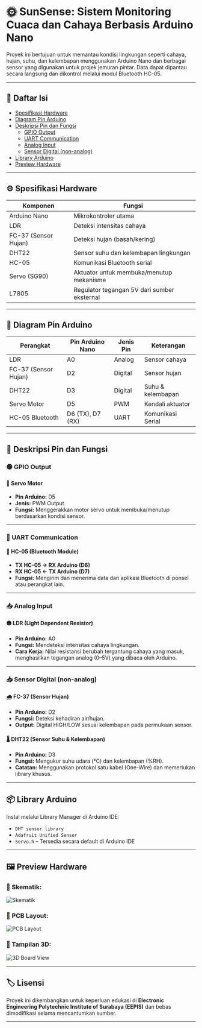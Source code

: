# 🌞 SunSense: Sistem Monitoring Cuaca dan Cahaya Berbasis Arduino Nano

Proyek ini bertujuan untuk memantau kondisi lingkungan seperti cahaya, hujan, suhu, dan kelembapan menggunakan Arduino Nano dan berbagai sensor yang digunakan untuk projek jemuran pintar. Data dapat dipantau secara langsung dan dikontrol melalui modul Bluetooth HC-05.

---

## 🧩 Daftar Isi

- [Spesifikasi Hardware](#-spesifikasi-hardware)
- [Diagram Pin Arduino](#-diagram-pin-arduino)
- [Deskripsi Pin dan Fungsi](#-deskripsi-pin-dan-fungsi)
  - [GPIO Output](#-gpio-output)
  - [UART Communication](#-uart-communication)
  - [Analog Input](#-analog-input)
  - [Sensor Digital (non-analog)](#-sensor-digital-non-analog)
- [Library Arduino](#-library-arduino)
- [Preview Hardware](#-preview-hardware)

---

## ⚙️ Spesifikasi Hardware

| Komponen             | Fungsi                                         |
|----------------------|------------------------------------------------|
| Arduino Nano         | Mikrokontroler utama                           |
| LDR                  | Deteksi intensitas cahaya                      |
| FC-37 (Sensor Hujan) | Deteksi hujan (basah/kering)                   |
| DHT22                | Sensor suhu dan kelembapan lingkungan          |
| HC-05                | Komunikasi Bluetooth serial                    |
| Servo (SG90)         | Aktuator untuk membuka/menutup mekanisme       |
| L7805                | Regulator tegangan 5V dari sumber eksternal    |

---

## 📌 Diagram Pin Arduino

| Perangkat            | Pin Arduino Nano | Jenis Pin | Keterangan             |
|----------------------|------------------|-----------|------------------------|
| LDR                  | A0               | Analog    | Sensor cahaya          |
| FC-37 (Sensor Hujan) | D2               | Digital   | Sensor hujan           |
| DHT22                | D3               | Digital   | Suhu & kelembapan      |
| Servo Motor          | D5               | PWM       | Kendali aktuator       |
| HC-05 Bluetooth      | D6 (TX), D7 (RX) | UART      | Komunikasi Serial      |

---

## 🔌 Deskripsi Pin dan Fungsi

### 🟢 GPIO Output
#### 🧭 Servo Motor
- **Pin Arduino:** D5
- **Jenis:** PWM Output
- **Fungsi:** Menggerakkan motor servo untuk membuka/menutup berdasarkan kondisi sensor.

---

### 🔁 UART Communication
#### 📶 HC-05 (Bluetooth Module)
- **TX HC-05 → RX Arduino (D6)**  
- **RX HC-05 ← TX Arduino (D7)**
- **Fungsi:** Mengirim dan menerima data dari aplikasi Bluetooth di ponsel atau perangkat lain.

---

### 📥 Analog Input
#### 🟡 LDR (Light Dependent Resistor)
- **Pin Arduino:** A0
- **Fungsi:** Mendeteksi intensitas cahaya lingkungan.
- **Cara Kerja:** Nilai resistansi berubah tergantung cahaya yang masuk, menghasilkan tegangan analog (0–5V) yang dibaca oleh Arduino.

---

### 📥 Sensor Digital (non-analog)

#### 🌧️ FC-37 (Sensor Hujan)
- **Pin Arduino:** D2
- **Fungsi:** Deteksi kehadiran air/hujan.
- **Output:** Digital HIGH/LOW sesuai kelembapan pada permukaan sensor.

#### 🌡️ DHT22 (Sensor Suhu & Kelembapan)
- **Pin Arduino:** D3
- **Fungsi:** Mengukur suhu udara (°C) dan kelembapan (%RH).
- **Catatan:** Menggunakan protokol satu kabel (One-Wire) dan memerlukan library khusus.

---

## 📦 Library Arduino

Instal melalui Library Manager di Arduino IDE:

- `DHT sensor library`
- `Adafruit Unified Sensor`
- `Servo.h` – Tersedia secara default di Arduino IDE

---

## 🖼️ Preview Hardware

### 🧾 Skematik:
![Skematik](hardware/SunSense.kicad_sch.png)

### 🧱 PCB Layout:
![PCB Layout](hardware/SunSense_Board.png)

### 🧿 Tampilan 3D:
![3D Board View](hardware/SunSense_3D.png)

---

## 🏷️ Lisensi

Proyek ini dikembangkan untuk keperluan edukasi di **Electronic Engineering Polytechnic Institute of Surabaya (EEPIS)** dan bebas dimodifikasi selama mencantumkan sumber.

---

